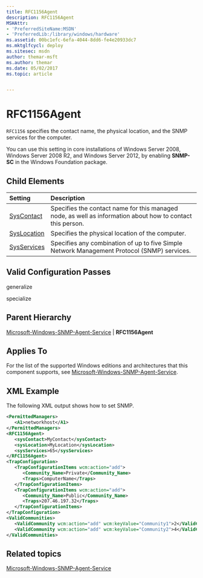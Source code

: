 ```yaml
---
title: RFC1156Agent
description: RFC1156Agent
MSHAttr:
- 'PreferredSiteName:MSDN'
- 'PreferredLib:/library/windows/hardware'
ms.assetid: 00bc1efc-6efa-4044-8dd6-fe4e20933dc7
ms.mktglfcycl: deploy
ms.sitesec: msdn
author: themar-msft
ms.author: themar
ms.date: 05/02/2017
ms.topic: article


---
```

# RFC1156Agent

`RFC1156` specifies the contact name, the physical location, and the SNMP services for the computer.

You can use this setting in core installations of Windows Server 2008, Windows Server 2008 R2, and Windows Server 2012, by enabling **SNMP-SC** in the Windows Foundation package.

## Child Elements

| Setting                 | Description                                                                           |
|:------------------------|:--------------------------------------------------------------------------------------|
| [SysContact](microsoft-windows-snmp-agent-service-rfc1156agent-syscontact.md) | Specifies the contact name for this managed node, as well as information about how to contact this person. |
| [SysLocation](microsoft-windows-snmp-agent-service-rfc1156agent-syslocation.md) | Specifies the physical location of the computer. |
| [SysServices](microsoft-windows-snmp-agent-service-rfc1156agent-sysservices.md) | Specifies any combination of up to five Simple Network Management Protocol (SNMP) services. |

## Valid Configuration Passes

generalize

specialize

## Parent Hierarchy

[Microsoft-Windows-SNMP-Agent-Service](microsoft-windows-snmp-agent-service.md) | **RFC1156Agent**

## Applies To

For the list of the supported Windows editions and architectures that this component supports, see [Microsoft-Windows-SNMP-Agent-Service](microsoft-windows-snmp-agent-service.md).

## XML Example

The following XML output shows how to set SNMP.

```XML
<PermittedManagers>
   <A1>networkhost</A1>
</PermittedManagers>
<RFC1156Agent>
   <sysContact>MyContact</sysContact>
   <sysLocation>MyLocation</sysLocation>
   <sysServices>65</sysServices>
</RFC1156Agent>
<TrapConfiguration>
   <TrapConfigurationItems wcm:action="add">
      <Community_Name>Private</Community_Name>
      <Traps>ComputerName</Traps>
   </TrapConfigurationItems>
   <TrapConfigurationItems wcm:action="add">
      <Community_Name>Public</Community_Name>
      <Traps>207.46.197.32</Traps>
   </TrapConfigurationItems>
</TrapConfiguration>
<ValidCommunities>
   <ValidCommunity wcm:action="add" wcm:keyValue="Community1">2</ValidCommunity>
   <ValidCommunity wcm:action="add" wcm:keyValue="Community2">4</ValidCommunity>
</ValidCommunities>
```

## Related topics

[Microsoft-Windows-SNMP-Agent-Service](microsoft-windows-snmp-agent-service.md)
